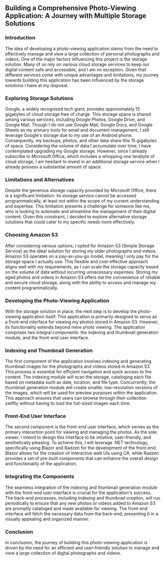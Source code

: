 
## Building a Comprehensive Photo-Viewing Application: A Journey with Multiple Storage Solutions

### Introduction

The idea of developing a photo-viewing application stems from the need to effectively manage and view a large collection of personal photographs and videos. One of the major factors influencing this project is the storage solution. Many of us rely on various cloud storage services to keep our digital content safe and accessible, and I am no exception. Given that different services come with unique advantages and limitations, my journey towards building this application has been influenced by the storage solutions I have at my disposal.

### Exploring Storage Solutions

Google, a widely recognized tech giant, provides approximately 15 gigabytes of cloud storage free of charge. This storage space is shared among various services, including Google Photos, Google Drive, and Google Mail. Though I do not use Google Mail, Google Docs, and Google Sheets as my primary tools for email and document management, I still leverage Google's storage due to my use of an Android phone. Consequently, my backups, photos, and other data share this 15 gigabytes of space. Considering the volume of data I accumulate over time, I have contemplated upgrading my Google storage. However, since I already subscribe to Microsoft Office, which includes a whopping one terabyte of cloud storage, I am hesitant to invest in an additional storage service when I already possess a substantial amount of space.

### Limitations and Alternatives

Despite the generous storage capacity provided by Microsoft Office, there is a significant limitation: its storage service cannot be accessed programmatically, at least not within the scope of my current understanding and expertise. This limitation presents a challenge for someone like me, who is looking to automate and streamline the management of their digital content. Given this constraint, I decided to explore alternative storage solutions that could cater to my specific needs more effectively.

### Choosing Amazon S3

After considering various options, I opted for Amazon S3 (Simple Storage Service) as the ideal solution for storing my older photographs and videos. Amazon S3 operates on a pay-as-you-go model, meaning I only pay for the storage space I actually use. This flexible and cost-effective approach aligns well with my requirements, as I can scale the storage capacity based on the volume of data without incurring unnecessary expenses. Storing my aged photos and videos in Amazon S3 offers me the convenience of reliable and secure cloud storage, along with the ability to access and manage my content programmatically.

### Developing the Photo-Viewing Application

With the storage solution in place, the next step is to develop the photo-viewing application itself. This application is primarily designed to serve as a front-end interface for viewing my photos stored in Amazon S3. However, its functionality extends beyond mere photo viewing. The application comprises two integral components: the indexing and thumbnail generation module, and the front-end user interface.

### Indexing and Thumbnail Generation

The first component of the application involves indexing and generating thumbnail images for the photographs and videos stored in Amazon S3. This process is essential for efficient navigation and quick access to the content. The indexing module will scan the storage, cataloging each file based on metadata such as date, location, and file type. Concurrently, the thumbnail generation module will create smaller, low-resolution versions of the images, which will be used for preview purposes within the application. This approach ensures that users can browse through their collection swiftly without having to load the full-sized images each time.

### Front-End User Interface

The second component is the front-end user interface, which serves as the primary interaction point for viewing and managing the photos. As the sole viewer, I intend to design this interface to be intuitive, user-friendly, and aesthetically pleasing. To achieve this, I will leverage .NET technology, specifically using Blazor and Radzen for the development of the front-end. Blazor allows for the creation of interactive web UIs using C#, while Radzen provides a set of pre-built components that can enhance the overall design and functionality of the application.

### Integrating the Components

The seamless integration of the indexing and thumbnail generation module with the front-end user interface is crucial for the application's success. The back-end processes, including indexing and thumbnail creation, will run periodically to ensure that any new photos or videos added to Amazon S3 are promptly cataloged and made available for viewing. The front-end interface will fetch the necessary data from the back-end, presenting it in a visually appealing and organized manner.

### Conclusion

In conclusion, the journey of building this photo-viewing application is driven by the need for an efficient and user-friendly solution to manage and view a large collection of digital photographs and videos. 